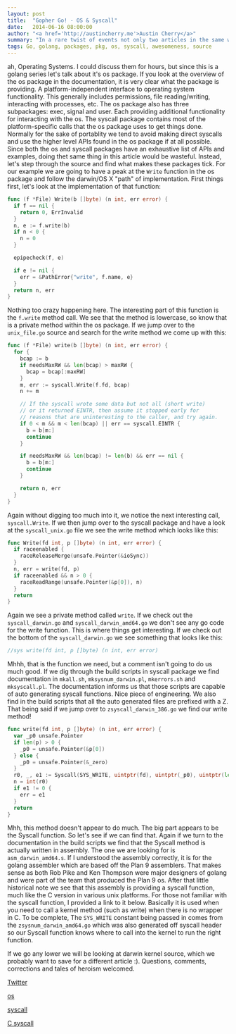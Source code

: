 ```yaml
---
layout: post
title:  "Gopher Go! - OS & Syscall"
date:   2014-06-16 08:00:00
author: "<a href='http://austincherry.me'>Austin Cherry</a>"
summary: "In a rare twist of events not only two articles in the same week, but two packages in the same article! In this article we are going to spend some time pulling apart the os and syscall packages to see just what makes them tick."
tags: Go, golang, packages, pkg, os, syscall, awesomeness, source
---
```


ah, Operating Systems. I could discuss them for hours, but since this is a golang series let's talk about it's os package. If you look at the overview of the os package in the documentation, it is very clear what the package is providing. A platform-independent interface to operating system functionality. This generally includes permissions, file reading/writing, interacting with processes, etc. The os package also has three subpackages: exec, signal and user. Each providing additional functionality for interacting with the os. The syscall package contains most of the platform-specific calls that the os package uses to get things done. Normally for the sake of portablity we tend to avoid making direct syscalls and use the higher level APIs found in the os package if at all possible. Since both the os and syscall packages have an exhaustive list of APIs and examples, doing thet same thing in this article would be wasteful. Instead, let's step through the source and find what makes these packages tick. For our example we are going to have a peak at the `Write` function in the os package and follow the darwin/OS X "path" of implementation. First things first, let's look at the implementation of that function:

```go
func (f *File) Write(b []byte) (n int, err error) {
  if f == nil {
    return 0, ErrInvalid
  }
  n, e := f.write(b)
  if n < 0 {
    n = 0
  }

  epipecheck(f, e)

  if e != nil {
    err = &PathError{"write", f.name, e}
  }
  return n, err
}
```

Nothing too crazy happening here. The interesting part of this function is the `f.write` method call. We see that the method is lowercase, so know that is a private method within the os package. If we jump over to the `unix_file.go` source and search for the write method we come up with this:

```go
func (f *File) write(b []byte) (n int, err error) {
  for {
    bcap := b
    if needsMaxRW && len(bcap) > maxRW {
      bcap = bcap[:maxRW]
    }
    m, err := syscall.Write(f.fd, bcap)
    n += m

    // If the syscall wrote some data but not all (short write)
    // or it returned EINTR, then assume it stopped early for
    // reasons that are uninteresting to the caller, and try again.
    if 0 < m && m < len(bcap) || err == syscall.EINTR {
      b = b[m:]
      continue
    }

    if needsMaxRW && len(bcap) != len(b) && err == nil {
      b = b[m:]
      continue
    }

    return n, err
  }
}
```

Again without digging too much into it, we notice the next interesting call, `syscall.Write`. If we then jump over to the syscall package and have a look at the `syscall_unix.go` file we see the write method which looks like this:

```go
func Write(fd int, p []byte) (n int, err error) {
  if raceenabled {
    raceReleaseMerge(unsafe.Pointer(&ioSync))
  }
  n, err = write(fd, p)
  if raceenabled && n > 0 {
    raceReadRange(unsafe.Pointer(&p[0]), n)
  }
  return
}
```

Again we see a private method called `write`. If we check out the `syscall_darwin.go` and `syscall_darwin_amd64.go` we don't see any go code for the write function. This is where things get interesting. If we check out the bottom of the `syscall_darwin.go` we see something that looks like this:

```go
//sys write(fd int, p []byte) (n int, err error)
```

Mhhh, that is the function we need, but a comment isn't going to do us much good. If we dig through the build scripts in syscall package we find documentation in `mkall.sh`, `mksysnum_darwin.pl`, `mkerrors.sh` and `mksyscall.pl`. The documentation informs us that those scripts are capable of auto generating syscall functions. Nice piece of engineering. We also find in the build scripts that all the auto generated files are prefixed with a Z. That being said if we jump over to `zsyscall_darwin_386.go` we find our write method!

```go
func write(fd int, p []byte) (n int, err error) {
  var _p0 unsafe.Pointer
  if len(p) > 0 {
    _p0 = unsafe.Pointer(&p[0])
  } else {
    _p0 = unsafe.Pointer(&_zero)
  }
  r0, _, e1 := Syscall(SYS_WRITE, uintptr(fd), uintptr(_p0), uintptr(len(p)))
  n = int(r0)
  if e1 != 0 {
    err = e1
  }
  return
}
```

Mhh, this method doesn't appear to do much. The big part appears to be the Syscall function. So let's see if we can find that. Again if we turn to the documentation in the build scripts we find that the Syscall method is actually written in assembly. The one we are looking for is `asm_darwin_amd64.s`. If I understood the assembly correctly, it is for the golang assembler which are based off the Plan 9 assemblers. That makes sense as both Rob Pike and Ken Thompson were major designers of golang and were part of the team that produced the Plan 9 os. After that little historical note we see that this assembly is providing a syscall function, much like the C version in various unix platforms. For those not familiar with the syscall function, I provided a link to it below. Basically it is used when you need to call a kernel method (such as write) when there is no wrapper in C. To be complete, The `SYS_WRITE` constant being passed in comes from the `zsysnum_darwin_amd64.go` which was also generated off syscall header so our Syscall function knows where to call into the kernel to run the right function.

If we go any lower we will be looking at darwin kernel source, which we probably want to save for a different article :). Questions, comments, corrections and tales of heroism welcomed.

[Twitter](https://twitter.com/acmacalister)

[os](http://golang.org/pkg/os/)

[syscall](http://golang.org/pkg/syscall/)

[C syscall](http://man7.org/linux/man-pages/man2/syscall.2.html)